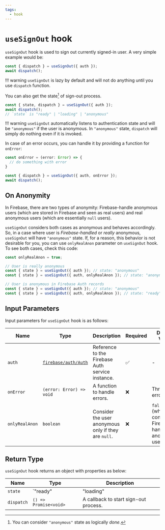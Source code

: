 ```yaml
---
tags:
  - hook
---
```


# `useSignOut` hook

`useSignOut` hook is used to sign out currently signed-in user. A very simple example would be:

```typescript
const { dispatch } = useSignOut({ auth });
await dispatch();
```

!!! warning
    `useSignOut` is lazy by default and will not do anything until you use `dispatch` function.

You can also get the state[^done] of sign-out process.

```typescript
const { state, dispatch } = useSignOut({ auth });
await dispatch();
// `state` is "ready" | "loading" | "anonymous"
```

!!! warning
    `useSignOut` automatically listens to authentication state and will be `"anonymous"` if the user is anonymous. In `"anonymous"` state, `dispatch` will simply do nothing even if it is invoked.

In case of an error occurs, you can handle it by providing a function for `onError`:

```typescript
const onError = (error: Error) => {
  // do something with error
}

const { dispatch } = useSignOut({ auth, onError });
await dispatch();
```

## On Anonymity

In Firebase, there are two types of anonymity: Firebase-handle anonymous users (which are stored in Firebase and seen as real users) and real anonymous users (which are essentially `null` users).

`useSignOut` considers both cases as anonymous and behaves accordingly. So, in a case where user is *Firebase-handled* or *really* anonymous, `useSignOut` will have `"anonymous"` state. If, for a reason, this behavior is not desirable for you, you can use `onlyRealAnon` parameter on `useSignOut` hook. To see both cases, check this code:

```typescript
const onlyRealAnon = true;

// User is really anonymous
const { state } = useSignOut({ auth }); // state: "anonymous"
const { state } = useSignOut({ auth, onlyRealAnon }); // state: "anonymous"

// User is anonymous in Firebase Auth records
const { state } = useSignOut({ auth }); // state: "anonymous"
const { state } = useSignOut({ auth, onlyRealAnon }); // state: "ready"
```

## Input Parameters

Input parameters for `useSignOut` hook is as follows:

| Name | Type | Description | Required | Default Value |
|---|---|---|---|---|
| `auth` | [`firebase/auth/Auth`][AuthRefDoc] | Reference to the Firebase Auth service instance. | ✅ | - |
| `onError` | `(error: Error) => void` | A function to handle errors. | ❌ | Throws error. |
| `onlyRealAnon` | `boolean` | Consider the user anonymous only if they are `null`. | ❌ | `false` (which also considers Firebase-handled anonymous users) |

## Return Type

`useSignOut` hook returns an object with properties as below:

| Name | Type | Description |
|---|---|---|
| `state` | `"ready" | "loading" | "anonymous"`[^done] | The state of sign-out process. |
| `dispatch` | `() => Promise<void>` | A callback to start sign-out process. |

[^done]: You can consider `"anonymous"` state as logically *done*.

[AuthRefDoc]: https://firebase.google.com/docs/reference/node/firebase.auth.Auth